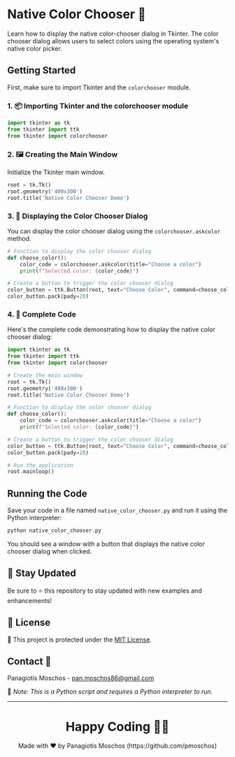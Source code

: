 # Native Color Chooser 🎨

Learn how to display the native color-chooser dialog in Tkinter. The color chooser dialog allows users to select colors using the operating system's native color picker.

## Getting Started

First, make sure to import Tkinter and the `colorchooser` module.

### 1. 📦 **Importing Tkinter and the colorchooser module**

```python
import tkinter as tk
from tkinter import ttk
from tkinter import colorchooser
```

### 2. 🖼️ **Creating the Main Window**

Initialize the Tkinter main window.

```python
root = tk.Tk()
root.geometry('400x300')
root.title('Native Color Chooser Demo')
```

### 3. 🎨 **Displaying the Color Chooser Dialog**

You can display the color chooser dialog using the `colorchooser.askcolor` method.

```python
# Function to display the color chooser dialog
def choose_color():
    color_code = colorchooser.askcolor(title="Choose a color")
    print(f"Selected color: {color_code}")

# Create a button to trigger the color chooser dialog
color_button = ttk.Button(root, text="Choose Color", command=choose_color)
color_button.pack(pady=20)
```

### 4. 📑 **Complete Code**

Here's the complete code demonstrating how to display the native color chooser dialog:

```python
import tkinter as tk
from tkinter import ttk
from tkinter import colorchooser

# Create the main window
root = tk.Tk()
root.geometry('400x300')
root.title('Native Color Chooser Demo')

# Function to display the color chooser dialog
def choose_color():
    color_code = colorchooser.askcolor(title="Choose a color")
    print(f"Selected color: {color_code}")

# Create a button to trigger the color chooser dialog
color_button = ttk.Button(root, text="Choose Color", command=choose_color)
color_button.pack(pady=20)

# Run the application
root.mainloop()
```

## Running the Code

Save your code in a file named `native_color_chooser.py` and run it using the Python interpreter:

```sh
python native_color_chooser.py
```

You should see a window with a button that displays the native color chooser dialog when clicked.

## 📢 Stay Updated

Be sure to ⭐ this repository to stay updated with new examples and enhancements!

## 📄 License

🔐 This project is protected under the [MIT License](https://mit-license.org/).

## Contact 📧

Panagiotis Moschos - pan.moschos86@gmail.com

🔗 *Note: This is a Python script and requires a Python interpreter to run.*

---

<h1 align=center>Happy Coding 👨‍💻 </h1>

<p align="center">
  Made with ❤️ by Panagiotis Moschos (https://github.com/pmoschos)
</p>
